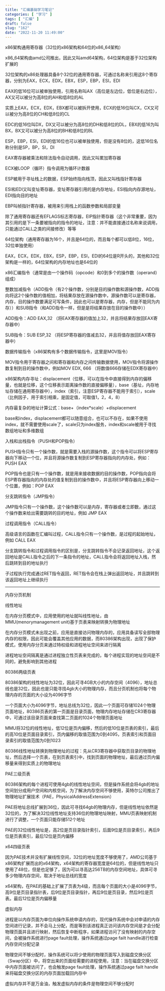 ```yaml
---
title: "汇编基础学习笔记"
categories: [ "学习" ]
tags: [ "汇编" ]
draft: false
slug: "162"
date: "2022-11-20 11:49:00"
---
```


x86架构通用寄存器（32位的x86架构和64位的x86_64架构）

x86_64架构由amd公司推出，因此又叫amd64架构，64位架构是基于32位架构扩展的

32位架构的x86处理器具备8个32位的通用寄存器，可通过名称来引用这8个寄存器，分别为EAX，ECX，EDX，EBX，ESP，EBP，ESI，EDI


EAX的低16位可以被单独使用，引用名称叫AX（高位是左边位，低位是右边位），AX又可以被分为高8位的AH和低8位的AL

实质上EAX，ECX，EDX，EBX都可以被拆开使用，ECX的低16位叫CX，CX又可以被分为高8位的CH和低8位的CL

EDC的低16位叫DX，DX又可以被分为高8位的DH和低8位的DL，EBX的低16为叫BX，BX又可以被分为高8位的BH和低8位的BL

ESP，EBP，ESI，EDI的低16位也可以被单独使用，但是没有8位的，这低16位名称分别是SP，BP，SI，DI

EAX寄存器被乘法和除法指令自动调用，因此又叫累加寄存器

ECX被LOOP（循环）指令调用为循环计数器

ESP被用于寻址栈上的数据，ESP始终指向栈顶，因此又叫栈指针寄存器

ESI和EDI又叫变址寄存器，变址寄存器引用的是内存地址，ESI指向内存源地址，EDI指向目的地址

EBP叫帧指针寄存器，被用来引用栈上的函数参数和局部变量

除了通用寄存器还有EFLAGS标志寄存器，EIP指针寄存器（这个非常重要，因为其引用的是下一条要被指向的指令的地址，注意：并不能直接通过名称来说调用，只能通过CALL之类的间接修改）等等



64位架构（通用寄存器为16个，并且是64位的，而且每个都可以低8位，16位，32位单独使用）


EAX，ECX，EDX，EBX，ESP，EBP，ESI，EDI的64位是R开头的，其他和32位架构是一样的，64位架构的内存地址也是64位的


x86汇编指令（通常是由一个操作码（opcode）和0到多个的操作数（operand）组成）

整数加减指令（ADD指令（有2个操作数，分别是目的操作数和源操作数，ADD指向将这2个操作数的值相加，将结果存放在源操作数中，源操作数可以是寄存器，内存，目的操作数要满足可写条件，因此也可以是寄存器，内存，但是不能同为内存））和SUB指令（和ADD指令一样，但是是将结果存放在目的操作数中））

ADD指令：ADD EAX,32 （将EAX寄存器的值加上32，并且将结果存放回EAX寄存器中）


SUB指令：SUB ESP,32 （将ESP寄存器的值减去32，并且将值存放回EAX寄存器中）


数据传输指令（x86架构有多个数据传输指令，这里是MOV指令）

MOV指令用于寄存器之间和寄存器和内存之间传输数据使用，MOV指令将源操作数复制到目的操作数中，例如MOV EDX, 666 （将数值666存储在EDX寄存器中）


x86架构内存寻址：displacement（位移，可以在指令中直接得到内存的偏移量，也就是位移，这个位移表示距离操作数的直接偏移量），base（基址，内存地址存储在通用寄存器中），index（索引，注意ESP寄存器不能用于索引），scale（比例因子，用于索引相乘，是固定值，可取值1，2，4，8）

内存最复杂的地址计算公式：base+（index*scale）+displacement


base和index，displacement都可以随意组合，也可以不存在，如果不使用index，就不需要使用scale了，scale只为index服务，index和scale被用于寻找数组地址和多维数组



入栈和出栈指令（PUSH和POP指令）

PUSH指令只有一个操作数，就是需要入栈的源操作数，这个指令可以将ESP寄存器向下移动一个位，并且将源操作数复制到ESP寄存器指向的内存处，例如：PUSH EAX


POP指令也是只有一个操作数，就是用来接收数据的目的操作数，POP指向会将ESP寄存器指向的内存处的值复制到目的操作数中，并且将ESP寄存器向上移动一个位置，例如：POP EAX


分支跳转指令（JMP指令）

JMP指令只有一个操作数，这个操作数可以是内存，寄存器或者立即数，通过这个操作数来给出需要跳转的目的地址，例如 JMP EAX


过程调用指令（CALL指令）

高级语言的函数在汇编叫过程，CALL指令只有一个操作数，是过程的起始地址，例如 CALL EAX


分支跳转指令和过程调用指令的区别是，分支跳转指令不会记录返回地址，这个返回地址是CALL指令之后的下一条指令的地址，CALL指令会将返回地址入栈，然后跳转到目的地址执行


子过程执行完成通过RET指令返回，RET指令会在栈上弹出返回地址，并且跳转到该返回地址上继续执行


---


内存分页机制

线性地址


在内存分页模式中，应用使用的地址就叫线性地址，由MMU(menorymanagement unit)基于页表来映射转换为物理地址

在内存分页模式未出现之前，应用是直接访问物理内存的，应用具备读写全部物理内存的权限，因此可能会覆盖其他应用的数据，而80386架构出现，出现了保护模式，使用内存分页来通过特权级和进程地址空间来进行隔离

进程地址空间隔离是通过进程独立性页表来完成的，每个进程实现的地址空间是不同的，避免影响到其他进程

80386两级页表



80386架构的线性地址为32位，因此可寻4GB大小的内存空间（4096），地址总线也是32位，因此也是只能寻找4gb大小的物理内存，而且分页机制也将每个物理内存的页面的大小设为4096字节

一个页面大小为4096字节，地址总线为32位，因此一个页面可存储1024个物理页面地址，80386页表的第一页面是目录页面，物理内存地址存储在CR3寄存器中，可通过该目录页面来查找第二页面的1024个物理页面地址

MMU将32位的线性地址，低12位是页内偏移，然后的低10位是页表的索引，最后的高10位是页面目录索引，页内偏移的取值范围为0到4095，页表索引和页面目录索引的取值范围为0到1023

80386线性地址转换到物理地址的过程：先从CR3寄存器中获取页目录的物理地址，然后选择一个页表，在到页表索引中，找到页面的物理地址，最后通过页内偏移量来得到实质上的物理地址




PAE三级页表


80386架构的每个进程可使用4gb的线性地址空间，但是操作系统会将4gb的地址空间划分成用户空间和内核空间，为了解决内存空间不够使用，英特尔公司推出了物理地址扩展技术（PAE，PhysicalAddressExtension）


PAE将地址总线扩展到36位，因此可寻找64gb的物理内存，但是线性地址依然是32位的，为了解决32位线性地址支持36位的物理地址映射，MMU页表映射机制进行了调整，一个页面只能存储512个地址

PAE的32位线性地址是，高2位是页目录指针索引，后面9位是页目录索引，再后9位是页表索引，最后12位是页内偏移




x64四级页表



因为PAE技术并没有扩展线性空间，32位的地址宽度不够使用了，AMD公司基于x86架构扩展而出的x64架构，x64架构的寄存器宽度是64位的，但是线性地址只使用了48位，但是也足够了，因为可以寻高达256TB的内存空间地址，具体可寻多少物理内存空间，取决于地址总线的宽度


x64架构，在PAE的基础上扩展了页表为4级，而且每个页面的大小是4096字节，高9位是页目录指针表，后9位是页目录指针，再后9位是页目录，然后9位是页表。最后12位是页内偏移量






虚拟内存

进程是以内存页面为单位向操作系统申请内存的，现代操作系统中会对申请的内存空间进行记录，并不会马上分配，而是等到该进程真正访问该内存空间是才会分配物理页面并且进行映射，然后恢复中断程序，如果进程访问了没有映射的内存空间，会被操作系统进行page fault处理，操作系统通过page failt handle进行检查内存空间分配记录

物理空间不够分配时，操作系统可以将少使用的物理页面写入到磁盘交换分区（Swap分区）中，将空出来的页面给需要的进程使用，注意：当在磁盘交换分区中内存页面被访问了，也会触发page fault处理，操作系统通过page failt handle来将磁盘交换分区的内存页面加载回内存中

虚拟内存并不是万金油，触发虚拟内存的条件是物理空间不够分配时



